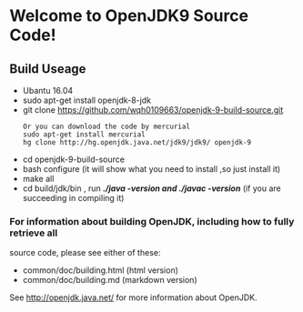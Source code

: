 # Welcome to OpenJDK9 Source Code!

## Build Useage

* Ubantu 16.04
* sudo apt-get install openjdk-8-jdk
* git clone https://github.com/wqh0109663/openjdk-9-build-source.git
  ```
  Or you can download the code by mercurial
  sudo apt-get install mercurial
  hg clone http://hg.openjdk.java.net/jdk9/jdk9/ openjdk-9
  ```
* cd openjdk-9-build-source
* bash configure (it will show what you need to install ,so just install it)
* make all
* cd build/jdk/bin , run ***./java -version   and  ./javac -version*** (if you are succeeding in compiling it)




### For information about building OpenJDK, including how to fully retrieve all
source code, please see either of these:

  * common/doc/building.html   (html version)
  * common/doc/building.md     (markdown version)

See http://openjdk.java.net/ for more information about OpenJDK.
